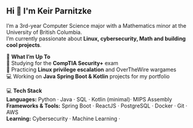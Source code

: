 ## Hi 👋 I'm Keir Parnitzke

I’m a 3rd-year Computer Science major with a Mathematics minor at the University of British Columbia.  
I’m  currently passionate about **Linux, cybersecurity, Math and building cool projects**. 


🚀 **What I’m Up To**  
🔐 Studying for the **CompTIA Security+** exam  
📜 Practicing **Linux privilege escalation** and OverTheWire wargames  
💻 Working on **Java Spring Boot & Kotlin** projects for my portfolio 


💻 **Tech Stack**  
**Languages:** Python · Java · SQL · Kotlin (minimal)· MIPS Assembly  
**Frameworks & Tools:** Spring Boot · ReactJS · PostgreSQL · Docker · Git · AWS  
**Learning:** Cybersecurity · Machine Learning · 

